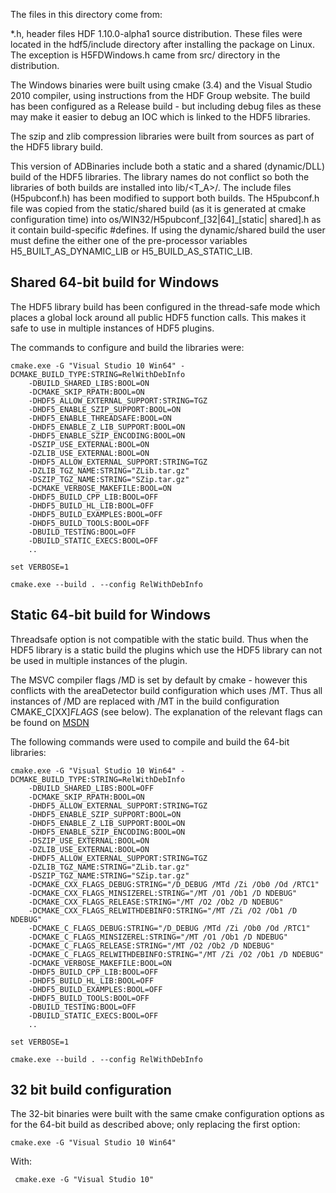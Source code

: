 The files in this directory come from:


*.h, header files HDF 1.10.0-alpha1 source distribution. These files were located in the hdf5/include directory
after installing the package on Linux.  The exception is H5FDWindows.h came from src/ directory in the
distribution. 

The Windows binaries were built using cmake (3.4) and the Visual Studio 2010 compiler, using instructions
from the HDF Group website. The build has been configured as a Release build - but including debug files
as these may make it easier to debug an IOC which is linked to the HDF5 libraries.

The szip and zlib compression libraries were built from sources as part of the HDF5 library build.

This version of ADBinaries include both a static and a shared (dynamic/DLL) build of the HDF5 libraries. The
library names do not conflict so both the libraries of both builds are installed into lib/<T_A>/. The include
files (H5pubconf.h) has been modified to support both builds. The H5pubconf.h file was copied from the
static/shared build (as it is generated at cmake configuration time) into os/WIN32/H5pubconf_[32|64]_[static|
shared].h as it contain build-specific #defines. If using the dynamic/shared build the user
must define the either one of the pre-processor variables H5_BUILT_AS_DYNAMIC_LIB or H5_BUILD_AS_STATIC_LIB. 

Shared 64-bit build for Windows
-------------------------------

The HDF5 library build has been configured in the thread-safe mode which places a global lock around
all public HDF5 function calls. This makes it safe to use in multiple instances of HDF5 plugins.

The commands to configure and build the libraries were:

    cmake.exe -G "Visual Studio 10 Win64" -DCMAKE_BUILD_TYPE:STRING=RelWithDebInfo 
        -DBUILD_SHARED_LIBS:BOOL=ON 
        -DCMAKE_SKIP_RPATH:BOOL=ON 
        -DHDF5_ALLOW_EXTERNAL_SUPPORT:STRING=TGZ 
        -DHDF5_ENABLE_SZIP_SUPPORT:BOOL=ON 
        -DHDF5_ENABLE_THREADSAFE:BOOL=ON 
        -DHDF5_ENABLE_Z_LIB_SUPPORT:BOOL=ON  
        -DHDF5_ENABLE_SZIP_ENCODING:BOOL=ON 
        -DSZIP_USE_EXTERNAL:BOOL=ON 
        -DZLIB_USE_EXTERNAL:BOOL=ON 
        -DHDF5_ALLOW_EXTERNAL_SUPPORT:STRING=TGZ 
        -DZLIB_TGZ_NAME:STRING="ZLib.tar.gz" 
        -DSZIP_TGZ_NAME:STRING="SZip.tar.gz" 
        -DCMAKE_VERBOSE_MAKEFILE:BOOL=ON 
        -DHDF5_BUILD_CPP_LIB:BOOL=OFF 
        -DHDF5_BUILD_HL_LIB:BOOL=OFF 
        -DHDF5_BUILD_EXAMPLES:BOOL=OFF 
        -DHDF5_BUILD_TOOLS:BOOL=OFF 
        -DBUILD_TESTING:BOOL=OFF 
        -DBUILD_STATIC_EXECS:BOOL=OFF 
        ..
    
    set VERBOSE=1
    
    cmake.exe --build . --config RelWithDebInfo


Static 64-bit build for Windows
-------------------------------

Threadsafe option is not compatible with the static build. Thus when the HDF5 library is a static build 
the plugins which use the HDF5 library can not be used in multiple instances of the plugin.

The MSVC compiler flags /MD is set by default by cmake - however this conflicts with the 
areaDetector build configuration which uses /MT. Thus all instances of /MD are replaced with
/MT in the build configuration CMAKE_C[XX]_FLAGS_<config> (see below). The explanation of the
relevant flags can be found on [MSDN](http://msdn.microsoft.com/en-us/library/2kzt1wy3%28v=vs.100%29.aspx)

The following commands were used to compile and build the 64-bit libraries:
 
    cmake.exe -G "Visual Studio 10 Win64" -DCMAKE_BUILD_TYPE:STRING=RelWithDebInfo 
        -DBUILD_SHARED_LIBS:BOOL=OFF 
        -DCMAKE_SKIP_RPATH:BOOL=ON 
        -DHDF5_ALLOW_EXTERNAL_SUPPORT:STRING=TGZ 
        -DHDF5_ENABLE_SZIP_SUPPORT:BOOL=ON 
        -DHDF5_ENABLE_Z_LIB_SUPPORT:BOOL=ON 
        -DHDF5_ENABLE_SZIP_ENCODING:BOOL=ON 
        -DSZIP_USE_EXTERNAL:BOOL=ON 
        -DZLIB_USE_EXTERNAL:BOOL=ON  
        -DHDF5_ALLOW_EXTERNAL_SUPPORT:STRING=TGZ 
        -DZLIB_TGZ_NAME:STRING="ZLib.tar.gz" 
        -DSZIP_TGZ_NAME:STRING="SZip.tar.gz" 
        -DCMAKE_CXX_FLAGS_DEBUG:STRING="/D_DEBUG /MTd /Zi /Ob0 /Od /RTC1"
        -DCMAKE_CXX_FLAGS_MINSIZEREL:STRING="/MT /O1 /Ob1 /D NDEBUG"
        -DCMAKE_CXX_FLAGS_RELEASE:STRING="/MT /O2 /Ob2 /D NDEBUG"
        -DCMAKE_CXX_FLAGS_RELWITHDEBINFO:STRING="/MT /Zi /O2 /Ob1 /D NDEBUG"
        -DCMAKE_C_FLAGS_DEBUG:STRING="/D_DEBUG /MTd /Zi /Ob0 /Od /RTC1"
        -DCMAKE_C_FLAGS_MINSIZEREL:STRING="/MT /O1 /Ob1 /D NDEBUG"
        -DCMAKE_C_FLAGS_RELEASE:STRING="/MT /O2 /Ob2 /D NDEBUG"
        -DCMAKE_C_FLAGS_RELWITHDEBINFO:STRING="/MT /Zi /O2 /Ob1 /D NDEBUG"
        -DCMAKE_VERBOSE_MAKEFILE:BOOL=ON
        -DHDF5_BUILD_CPP_LIB:BOOL=OFF 
        -DHDF5_BUILD_HL_LIB:BOOL=OFF 
        -DHDF5_BUILD_EXAMPLES:BOOL=OFF 
        -DHDF5_BUILD_TOOLS:BOOL=OFF 
        -DBUILD_TESTING:BOOL=OFF 
        -DBUILD_STATIC_EXECS:BOOL=OFF
        ..
    
    set VERBOSE=1
    
    cmake.exe --build . --config RelWithDebInfo


32 bit build configuration
--------------------------

The 32-bit binaries were built with the same cmake configuration options as for the 64-bit build
as described above; only replacing the first option:

    cmake.exe -G "Visual Studio 10 Win64"

With:

     cmake.exe -G "Visual Studio 10"



